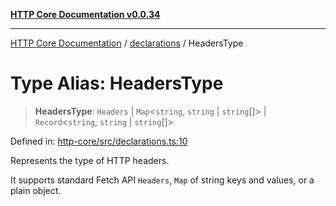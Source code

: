 [**HTTP Core Documentation v0.0.34**](../../README.md)

***

[HTTP Core Documentation](../../modules.md) / [declarations](../README.md) / HeadersType

# Type Alias: HeadersType

> **HeadersType**: `Headers` \| `Map`\<`string`, `string` \| `string`[]\> \| `Record`\<`string`, `string` \| `string`[]\>

Defined in: [http-core/src/declarations.ts:10](https://github.com/stonemjs/http-core/blob/16d44b2a21e4f4bf5742d6461b8beebcd7cc1d0b/src/declarations.ts#L10)

Represents the type of HTTP headers.

It supports standard Fetch API `Headers`, `Map` of string keys and values, or a plain object.
